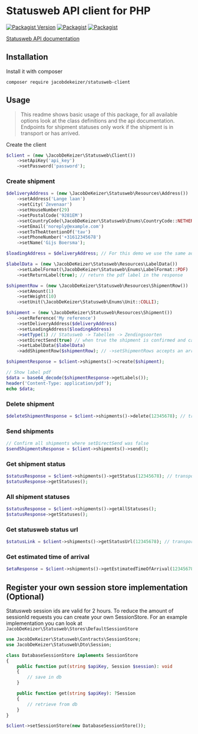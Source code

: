 # Statusweb API client for PHP

[![Packagist Version](https://img.shields.io/packagist/v/jacobdekeizer/statusweb-client)](https://packagist.org/packages/jacobdekeizer/statusweb-client)
[![Packagist](https://img.shields.io/packagist/l/jacobdekeizer/statusweb-client?color=brightgreen)](https://packagist.org/packages/jacobdekeizer/statusweb-client)
[![Packagist](https://img.shields.io/packagist/dt/jacobdekeizer/statusweb-client?color=brightgreen)](https://packagist.org/packages/jacobdekeizer/statusweb-client)

[Statusweb API documentation](https://www.statusweb.nl/DfEngine/Resource.asp?resource=fUVRYykH20cyyGDWSFHcudnyYovtsJPMviMCiH-S_zcm3qlw50UQf-gGtQTx9bENdgvl2pvJjErcN2sh67uHRR9rApGezWocU7hMuK8jZCbR4BKiqoLXp_8mnHo1aPmetTJI4PV_9CFv0X2O0hD5pQ==)

## Installation

Install it with composer

```
composer require jacobdekeizer/statusweb-client
```

## Usage

> This readme shows basic usage of this package, for all available options look at the class definitions and the api documentation.
> Endpoints for shipment statuses only work if the shipment is in transport or has arrived.

Create the client

```php
$client = (new \JacobDeKeizer\Statusweb\Client())
    ->setApiKey('api_key')
    ->setPassword('password');
```

### Create shipment

```php
$deliveryAddress = (new \JacobDeKeizer\Statusweb\Resources\Address())
    ->setAddress('Lange laan')
    ->setCity('Zevenaar')
    ->setHouseNumber(29)
    ->setPostalCode('9281EM')
    ->setCountryCode(\JacobDeKeizer\Statusweb\Enums\CountryCode::NETHERLANDS)
    ->setEmail('noreply@example.com')
    ->setToTheAttentionOf('tav')
    ->setPhoneNumber('+31612345678')
    ->setName('Gijs Boersma');

$loadingAddress = $deliveryAddress; // For this demo we use the same address

$labelData = (new \JacobDeKeizer\Statusweb\Resources\LabelData())
    ->setLabelFormat(\JacobDeKeizer\Statusweb\Enums\LabelFormat::PDF)
    ->setReturnLabel(true); // return the pdf label in the response

$shipmentRow = (new \JacobDeKeizer\Statusweb\Resources\ShipmentRow())
    ->setAmount(1)
    ->setWeight(10)
    ->setUnit(\JacobDeKeizer\Statusweb\Enums\Unit::COLLI);

$shipment = (new \JacobDeKeizer\Statusweb\Resources\Shipment())
    ->setReference('My reference')
    ->setDeliveryAddress($deliveryAddress)
    ->setLoadingAddress($loadingAddress)
    ->setType(1) // Statusweb -> Tabellen -> Zendingsoorten
    ->setDirectSend(true) // when true the shipment is confirmed and can't be deleted
    ->setLabelData($labelData)
    ->addShipmentRow($shipmentRow); // ->setShipmentRows accepts an array of ShipmentRows

$shipmentResponse = $client->shipments()->create($shipment);

// Show label pdf
$data = base64_decode($shipmentResponse->getLabels());
header('Content-Type: application/pdf');
echo $data;
```

### Delete shipment

```php
$deleteShipmentResponse = $client->shipments()->delete(12345678); // transportNumber
```

### Send shipments

```php
// Confirm all shipments where setDirectSend was false
$sendShipmentsResponse = $client->shipments()->send();
```

### Get shipment status
```php
$statusResponse = $client->shipments()->getStatus(12345678); // transportNumber
$statusResponse->getStatuses();
```

### All shipment statuses
```php
$statusResponse = $client->shipments()->getAllStatuses();
$statusResponse->getStatuses();
```

### Get statusweb status url

```php
$statusLink = $client->shipments()->getStatusUrl(12345678); // transportNumber
```

### Get estimated time of arrival

```php
$etaResponse = $client->shipments()->getEstimatedTimeOfArrival(12345678); // transportNumber
```

## Register your own session store implementation (Optional)

Statusweb session ids are valid for 2 hours.
To reduce the amount of sessionId requests you can create your own SessionStore.
For an example implementation you can look at `JacobDeKeizer\Statusweb\Stores\DefaultSessionStore`

```php
use JacobDeKeizer\Statusweb\Contracts\SessionStore;
use JacobDeKeizer\Statusweb\Dto\Session;

class DatabaseSessionStore implements SessionStore
{
    public function put(string $apiKey, Session $session): void
    {
        // save in db
    }

    public function get(string $apiKey): ?Session
    {
        // retrieve from db
    }
}
```

```php
$client->setSessionStore(new DatabaseSessionStore());
```

